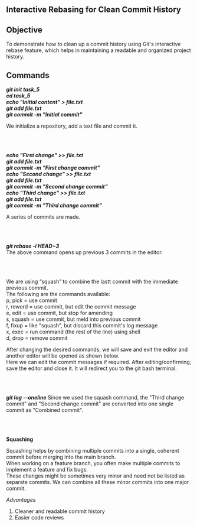 ## Interactive Rebasing for Clean Commit History

## Objective

To demonstrate how to clean up a commit history using Git's interactive rebase feature, which helps in maintaining a readable and organized project history.

## Commands

***git init task_5 <br>
cd task_5 <br>
echo "Initial content" > file.txt <br>
git add file.txt <br>
git commit -m "Initial commit"*** <br>

We initialize a repository, add a text file and commit it. <br>


<br><br>

***echo "First change" >> file.txt <br>
git add file.txt <br>
git commit -m "First change commit" <br>
echo "Second change" >> file.txt <br>
git add file.txt <br>
git commit -m "Second change commit" <br>
echo "Third change" >> file.txt <br>
git add file.txt <br>
git commit -m "Third change commit"*** <br>

A series of commits are made.


<br><br>

***git rebase -i HEAD~3*** <br>
The above command opens up previous 3 commits in the editor. <br>


<br><br>

We are using “squash” to combine the lastt commit with the immediate previous commit. <br>
The following are the commands available: <br>
p, pick = use commit <br>
r, reword = use commit, but edit the commit message <br>
e, edit = use commit, but stop for amending <br>
s, squash = use commit, but meld into previous commit <br>
f, fixup = like "squash", but discard this commit's log message <br>
x, exec = run command (the rest of the line) using shell <br>
d, drop = remove commit <br>

After changing the desired commands, we will save and exit the editor and another editor will be opened as shown below. <br>
Here we can edit the commit messages if required. After editing/confirming, save the editor and close it. It will redirect you to the git bash terminal. <br>


<br><br>

***git log --oneline***
Since we used the squash command, the "Third change commit" and "Second change commit" are converted into one single commit as "Combined commit". <br>


<br><br>

**Squashing** <br>

Squashing helps by combining multiple commits into a single, coherent commit before merging into the main branch. <br>
When working on a feature branch, you often make multiple commits to implement a feature and fix bugs. <br>
These changes might be sometimes very minor and need not be listed as separate commits. We can combine all these minor commits into one major commit. <br>

*Advantages* <br>
1. Cleaner and readable commit history <br>
2. Easier code reviews

